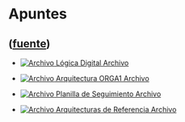 # Apuntes
([fuente](https://campus.exactas.uba.ar/course/view.php?id=1058&section=4))
---
  * [ ![Archivo](https://campus.exactas.uba.ar/theme/image.php/magazine/core/1462913092/f/pdf) Lógica Digital  Archivo  ](https://campus.exactas.uba.ar/mod/resource/view.php?id=54736)

  * [ ![Archivo](https://campus.exactas.uba.ar/theme/image.php/magazine/core/1462913092/f/pdf) Arquitectura ORGA1  Archivo  ](https://campus.exactas.uba.ar/mod/resource/view.php?id=54737)

  * [ ![Archivo](https://campus.exactas.uba.ar/theme/image.php/magazine/core/1462913092/f/pdf) Planilla de Seguimiento  Archivo  ](https://campus.exactas.uba.ar/mod/resource/view.php?id=54738)

  * [ ![Archivo](https://campus.exactas.uba.ar/theme/image.php/magazine/core/1462913092/f/pdf) Arquitecturas de Referencia  Archivo  ](https://campus.exactas.uba.ar/mod/resource/view.php?id=54739)

